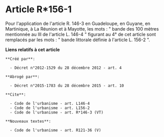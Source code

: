 # Article R*156-1

Pour l'application de l'article R. 146-3 en Guadeloupe, en Guyane, en Martinique, à La Réunion et à Mayotte, les mots : "
bande des 100 mètres mentionnée au III de l'article L. 146-4 " figurant au 4° de cet article sont remplacés par les mots : "
bande littorale définie à l'article L. 156-2 ".

**Liens relatifs à cet article**

	**Créé par**:

	  - Décret n°2012-1529 du 28 décembre 2012 - art. 4

	**Abrogé par**:

	  - Décret n°2015-1783 du 28 décembre 2015 - art. 10

	**Cite**:

	  - Code de l'urbanisme - art. L146-4
	  - Code de l'urbanisme - art. L156-2
	  - Code de l'urbanisme - art. R*146-3 (VT)

	**Nouveaux textes**:

	  - Code de l'urbanisme - art. R121-36 (V)
